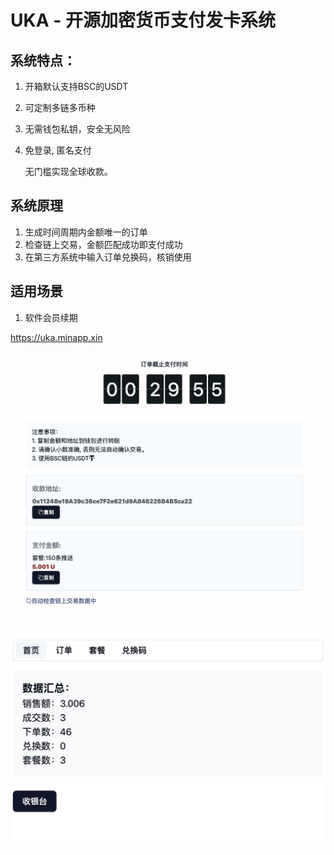 # UKA - 开源加密货币支付发卡系统

## 系统特点：

1. 开箱默认支持BSC的USDT
2. 可定制多链多币种
3. 无需钱包私钥，安全无风险
4. 免登录, 匿名支付

   无门槛实现全球收款。

## 系统原理

1. 生成时间周期内金额唯一的订单
2. 检查链上交易，金额匹配成功即支付成功
3. 在第三方系统中输入订单兑换码，核销使用

## 适用场景

1. 软件会员续期

https://uka.minapp.xin

![uka-gateway](public/screenshot.jpg)
![uka-admin](public/admin.png)
